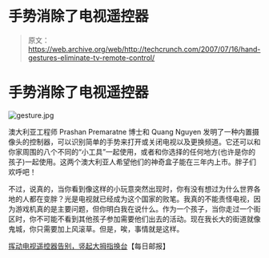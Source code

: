 # 手势消除了电视遥控器 

> 原文：<https://web.archive.org/web/http://techcrunch.com/2007/07/16/hand-gestures-eliminate-tv-remote-control/>

# 手势消除了电视遥控器

![gesture.jpg](img/a670f4bdcb79dbe055046fdccb140750.png)

澳大利亚工程师 Prashan Premaratne 博士和 Quang Nguyen 发明了一种内置摄像头的控制器，可以识别简单的手势来打开或关闭电视以及更换频道。它还可以和你家周围的八个不同的“小工具”一起使用，或者和你选择的任何地方(也许是你的孩子)一起使用。这两个澳大利亚人希望他们的神奇盒子能在三年内上市。胖子们欢呼吧！

不过，说真的，当你看到像这样的小玩意突然出现时，你有没有想过为什么世界各地的人都在变胖？光是电视就已经成为这个国家的败笔。我真的不能责怪电视，因为游戏机真的是主要问题，但你明白我在说什么。作为一个孩子，当你走过一个街区时，你不可能不看到其他孩子参加需要他们出去的活动。现在我长大的街道就像鬼城，你只需要加上风滚草。但是，唉，事情就是这样。

[挥动电视遥控器告别，竖起大拇指换台](https://web.archive.org/web/20230204064246/http://www.dailymail.co.uk/pages/live/articles/technology/technology.html?in_article_id=468265&in_page_id=1965)【每日邮报】